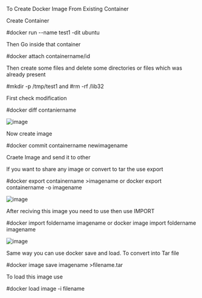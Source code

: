 To Create Docker Image From Existing Container

Create Container

#docker run --name test1 -dit ubuntu

Then Go inside that container

#docker attach containername/id

Then create some files and delete some directories or files which was already present

#mkdir -p /tmp/test1 and #rm -rf /lib32

First check modification 

#docker diff contaniername

![image](https://github.com/Khushang49/Docker/assets/95266353/676c4cc2-0350-41c0-8200-808331b0cc94)


Now create image 

#docker commit containername newimagename


Craete Image and send it to other 

If you want to share any image or convert to tar the use export

#docker export containername >imagename or docker export containername -o imagename

![image](https://github.com/Khushang49/Docker/assets/95266353/c0393690-d746-4641-b12a-d2f6d40de9a2)


After reciving this image you need to use then use IMPORT

#docker import foldername imagename or docker image import foldername imagename

![image](https://github.com/Khushang49/Docker/assets/95266353/40a82b89-574a-4431-ae4a-7957237e372f)

Same way you can use docker save and load. To convert into Tar file

#docker image save imagename >filename.tar

To load this image use 

#docker load image -i filename




